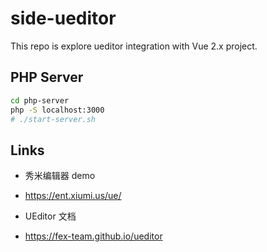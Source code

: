 # side-ueditor

This repo is explore ueditor integration with Vue 2.x project.

## PHP Server

```bash
cd php-server
php -S localhost:3000
# ./start-server.sh
```

## Links

- 秀米编辑器 demo
- <https://ent.xiumi.us/ue/>

- UEditor 文档
- <https://fex-team.github.io/ueditor>

<!--
## server

node.js server for ueditor

refs: <https://github.com/netpi/ueditor>

```bash
cd server
pnpm install
pnpm run dev
```
-->
